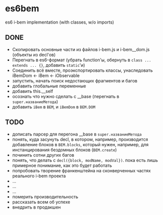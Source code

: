 # es6bem
es6 i-bem implementation (with classes, w/o imports)

## DONE
* Скопировать основные части из файлов i-bem.js и i-bem__dom.js (объекты из decl'ов)
* Перегнать в es6-формат (убрать function'ы, обернуть в `class ... extends ... {}`, добавить `static`'и)
* Соединить всё вместе, проэкспортировать классы, унаследовать iBemDom <- iBem <- iObservable
* запустить, начать поиск недостающих фрагментов и багов
* добавить глобальные переменные
* добавить this.__self
* осознать что нужно сделать с __base (перегнать в `super.названиеМетода`)
* добавить `iBem` в `BEM`, и `iBemDom` в `BEM.DOM`
## TODO
* дописать парсер для перегона __base в `super.названиеМетода`
* понять, куда засунуть decl,
  в котором, например, производится добавление блоков в `BEM.blocks`,
  который нужен, например, для инстанцирования бездомных блоков (`BEM.create`)
* починить сотни других багов
* понять, что делать с `decl({block, modName, modVal})`. пока есть лишь примерное понимание, как это будет работать
* попробовать творение франкенштейна на сконверченных частях реального i-bem проекта
* ...
* ...
* ...
* померить производительность
* рассказать всем об успехе
* внедрить в продакшен 
